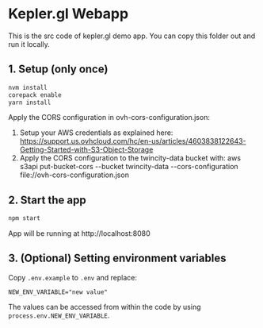 # Kepler.gl Webapp

This is the src code of kepler.gl demo app. You can copy this folder out and run it locally.

## 1. Setup (only once)

```sh
nvm install
corepack enable
yarn install
```

Apply the CORS configuration in ovh-cors-configuration.json:
1. Setup your AWS credentials as explained here: https://support.us.ovhcloud.com/hc/en-us/articles/4603838122643-Getting-Started-with-S3-Object-Storage
2. Apply the CORS configuration to the twincity-data bucket with:
aws s3api put-bucket-cors --bucket twincity-data --cors-configuration file://ovh-cors-configuration.json

## 2. Start the app

```sh
npm start
```

App will be running at http://localhost:8080

## 3. (Optional) Setting environment variables

Copy `.env.example` to `.env` and replace:
```
NEW_ENV_VARIABLE="new value"
```

The values can be accessed from within the code by using `process.env.NEW_ENV_VARIABLE`.
